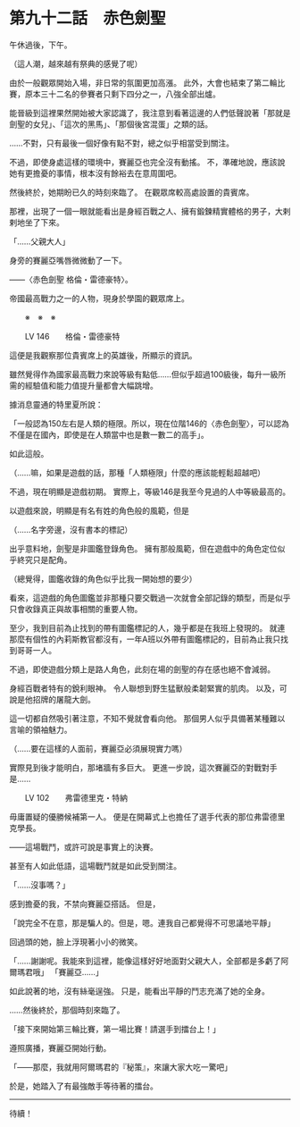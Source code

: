# 第九十二話　赤色劍聖

午休過後，下午。

（這人潮，越來越有祭典的感覺了呢）

由於一般觀眾開始入場，非日常的氛圍更加高漲。
此外，大會也結束了第二輪比賽，原本三十二名的參賽者只剩下四分之一，八強全部出爐。

能晉級到這裡果然開始被大家認識了，我注意到看著這邊的人們低聲說著「那就是劍聖的女兒」、「這次的黑馬」、「那個後宮混蛋」之類的話。

……不對，只有最後一個好像有點不對，總之似乎相當受到關注。

不過，即使身處這樣的環境中，賽麗亞也完全沒有動搖。
不，準確地說，應該說她有更擔憂的事情，根本沒有餘裕去在意周圍吧。

然後終於，她期盼已久的時刻來臨了。
在觀眾席較高處設置的貴賓席。

那裡，出現了一個一眼就能看出是身經百戰之人、擁有鍛鍊精實體格的男子，大剌剌地坐了下來。

「……父親大人」

身旁的賽麗亞嘴唇微微動了一下。

――〈赤色劍聖 格倫・雷德豪特〉。

帝國最高戰力之一的人物，現身於學園的觀眾席上。

　　※　※　※

　　LV 146　　格倫・雷德豪特

這便是我觀察那位貴賓席上的英雄後，所顯示的資訊。

雖然覺得作為國家最高戰力來說等級有點低……但似乎超過100級後，每升一級所需的經驗值和能力值提升量都會大幅跳增。

據消息靈通的特里夏所說：

「一般認為150左右是人類的極限。所以，現在位階146的〈赤色劍聖〉，可以認為不僅是在國內，即使是在人類當中也是數一數二的高手」。

如此這般。

（……嘛，如果是遊戲的話，那種「人類極限」什麼的應該能輕鬆超越吧）

不過，現在明顯是遊戲初期。
實際上，等級146是我至今見過的人中等級最高的。

以遊戲來說，明顯是有名有姓的角色般的風範，但是

（……名字旁邊，沒有書本的標記）

出乎意料地，劍聖是非圖鑑登錄角色。
擁有那般風範，但在遊戲中的角色定位似乎終究只是配角。

（總覺得，圖鑑收錄的角色似乎比我一開始想的要少）

看來，這遊戲的角色圖鑑並非那種只要交戰過一次就會全部記錄的類型，而是似乎只會收錄真正與故事相關的重要人物。

至少，我到目前為止找到的帶有圖鑑標記的人，幾乎都是在我班上發現的。
就連那麼有個性的內莉斯教官都沒有，一年A班以外帶有圖鑑標記的，目前為止我只找到哥哥一人。

不過，即使遊戲分類上是路人角色，此刻在場的劍聖的存在感也絕不會減弱。

身經百戰者特有的銳利眼神。
令人聯想到野生猛獸般柔韌緊實的肌肉。
以及，可說是他招牌的屠龍大劍。

這一切都自然吸引著注意，不知不覺就會看向他。
那個男人似乎具備著某種難以言喻的領袖魅力。

（……要在這樣的人面前，賽麗亞必須展現實力嗎）

實際見到後才能明白，那堵牆有多巨大。
更進一步說，這次賽麗亞的對戰對手是……

　　LV 102　　弗雷德里克・特納

毋庸置疑的優勝候補第一人。
便是在開幕式上也擔任了選手代表的那位弗雷德里克學長。

――這場戰鬥，或許可說是事實上的決賽。

甚至有人如此低語，這場戰鬥就是如此受到關注。

「……沒事嗎？」

感到擔憂的我，不禁向賽麗亞搭話。
但是，

「說完全不在意，那是騙人的。但是，嗯。連我自己都覺得不可思議地平靜」

回過頭的她，臉上浮現著小小的微笑。

「……謝謝呢。我能來到這裡，能像這樣好好地面對父親大人，全部都是多虧了阿爾瑪君哦」
「賽麗亞……」

如此說著的地，沒有絲毫逞強。
只是，能看出平靜的鬥志充滿了她的全身。

……然後終於，那個時刻來臨了。

「接下來開始第三輪比賽，第一場比賽！請選手到擂台上！」

遵照廣播，賽麗亞開始行動。

「――那麼，我就用阿爾瑪君的『秘策』，來讓大家大吃一驚吧」

於是，她踏入了有最強敵手等待著的擂台。

---

待續！